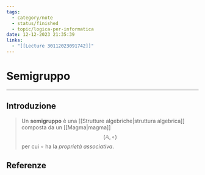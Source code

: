 ```yaml
---
tags:
  - category/note
  - status/finished
  - topic/logica-per-informatica
date: 12-12-2023 21:35:39
links:
  - "[[Lecture 30112023091742]]"
---
```

# Semigruppo
---
## Introduzione
> Un **semigruppo** è una [[Strutture algebriche|struttura algebrica]] composta da un [[Magma|magma]]
> $$(\mathbb{A}, \circ)$$
> per cui $\circ$ ha la _proprietà associativa_.

## Referenze